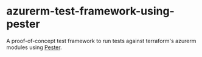 # azurerm-test-framework-using-pester
A proof-of-concept test framework to run tests against terraform's azurerm modules using [Pester](https://pester.dev/).
